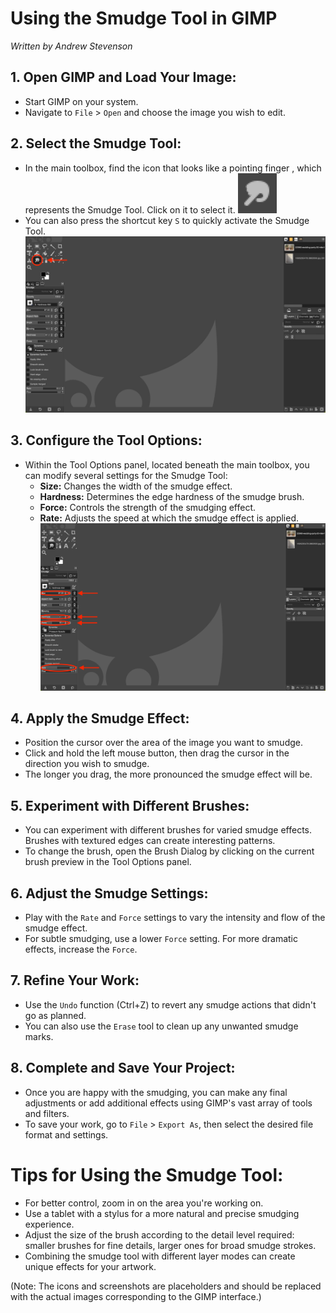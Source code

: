 # Using the Smudge Tool in GIMP
*Written by Andrew Stevenson*

## 1. Open GIMP and Load Your Image:

- Start GIMP on your system.
- Navigate to `File` > `Open` and choose the image you wish to edit.

## 2. Select the Smudge Tool:

- In the main toolbox, find the icon that looks like a pointing finger , which represents the Smudge Tool. Click on it to select it.
![Smudge Icon](../images/SmudgeTool.png)
- You can also press the shortcut key `S` to quickly activate the Smudge Tool.
![Selecting Smudge Tool](../images/SmudgeToolSelection.png)

## 3. Configure the Tool Options:

- Within the Tool Options panel, located beneath the main toolbox, you can modify several settings for the Smudge Tool:
  - **Size:** Changes the width of the smudge effect.
  - **Hardness:** Determines the edge hardness of the smudge brush.
  - **Force:** Controls the strength of the smudging effect.
  - **Rate:** Adjusts the speed at which the smudge effect is applied.
![Size, Hardness, and Force are Highlighted](../images/SmudgeToolAdjustments.png)

## 4. Apply the Smudge Effect:

- Position the cursor over the area of the image you want to smudge.
- Click and hold the left mouse button, then drag the cursor in the direction you wish to smudge.
- The longer you drag, the more pronounced the smudge effect will be.

## 5. Experiment with Different Brushes:

- You can experiment with different brushes for varied smudge effects. Brushes with textured edges can create interesting patterns.
- To change the brush, open the Brush Dialog by clicking on the current brush preview in the Tool Options panel.

## 6. Adjust the Smudge Settings:

- Play with the `Rate` and `Force` settings to vary the intensity and flow of the smudge effect.
- For subtle smudging, use a lower `Force` setting. For more dramatic effects, increase the `Force`.

## 7. Refine Your Work:

- Use the `Undo` function (Ctrl+Z) to revert any smudge actions that didn't go as planned.
- You can also use the `Erase` tool to clean up any unwanted smudge marks.

## 8. Complete and Save Your Project:

- Once you are happy with the smudging, you can make any final adjustments or add additional effects using GIMP's vast array of tools and filters.
- To save your work, go to `File` > `Export As`, then select the desired file format and settings.

# Tips for Using the Smudge Tool:

- For better control, zoom in on the area you're working on.
- Use a tablet with a stylus for a more natural and precise smudging experience.
- Adjust the size of the brush according to the detail level required: smaller brushes for fine details, larger ones for broad smudge strokes.
- Combining the smudge tool with different layer modes can create unique effects for your artwork.

(Note: The icons and screenshots are placeholders and should be replaced with the actual images corresponding to the GIMP interface.)
